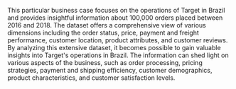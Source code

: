 This particular business case focuses on the operations of Target in Brazil and provides insightful information about 100,000 orders placed between 2016 and 2018.
The dataset offers a comprehensive view of various dimensions including the order status, price, payment and freight performance, customer location, product attributes, and customer reviews.
By analyzing this extensive dataset, it becomes possible to gain valuable insights into Target's operations in Brazil.
The information can shed light on various aspects of the business, such as order processing, pricing strategies, payment and shipping efficiency, customer demographics, product characteristics,
and customer satisfaction levels.
